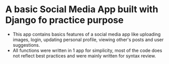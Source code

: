 # A basic Social Media App built with Django fo practice purpose 
- This app contains basics features of a social media app like uploading images, login, updating personal profile, viewing other's posts and user suggestions.
- All functions were written in 1 app for simplicity, most of the code does not reflect best practices and were mainly written for syntax review.
